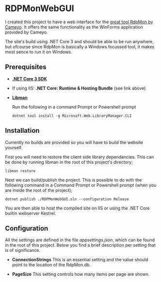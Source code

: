 # RDPMonWebGUI
 
I created this project to have a web interface for the [great tool RdpMon by Cameyo](https://github.com/cameyo/rdpmon).
It offers the same functionality as the WinForms application provided by Cameyo. 

The site's build using .NET Core 3 and should be able to be run anywhere, but ofcourse since RdpMon is basically
a Windows focussed tool, it makes most sence to run it on Windows.

## Prerequisites

* **[.NET Core 3 SDK](https://dotnet.microsoft.com/download/dotnet-core/3.0)**
* If using IIS: **.NET Core: Runtime &amp; Hosting Bundle** (see link above)
* **[Libman](https://github.com/aspnet/LibraryManager/wiki/Using-LibMan-CLI#get-the-libman-global-tool)**

    Run the following in a command Prompt or Powershell prompt
    ```
    dotnet tool install -g Microsoft.Web.LibraryManager.CLI
    ```

## Installation

Currently no builds are provided so you will have to build the website yourself.

First you will need to restore the client side library dependancies. This can be done by running libman in the root of 
this project's directory;

```
libman restore
```

Next we can build/publish the project. This is possible to do with the following command in a Command Prompt or 
Powershell prompt (when you are inside the root of the project);

```
dotnet publish ./RDPMonWebGUI.sln --configuration Release
```

You are then able to host the compiled site on IIS or using the .NET Core builtin webserver Kestrel.

## Configuration

All the settings are defined in the file *appsettings.json*, which can be found in the root of this project.
Below you find a brief description per setting that is of significance.

* **ConnectionStrings**
    This is an essential setting and the value should point to the location of the RdpMon.db.

* **PageSize**
    This setting controls how many items per page are shown.